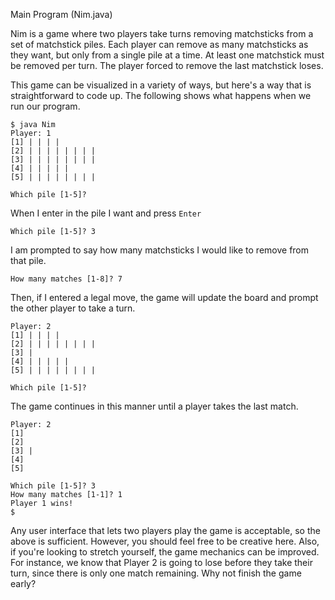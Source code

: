 <!-- Uncomment for Github

layout: page
title: "Lab 1: Nim"

---

<style>
  strong {
    font-size: larger;
    font-variant: small-caps;
    font-weight: bold;
  }
  table {
    border: solid 1px grey;
    border-collapse: collapse;
    border-spacing: 0;
  }
  table thead th {
    background-color: grey;
    border: solid 1px grey;
    color: white;
    padding: 10px;
    text-align: left;
  }
  table tbody td {
    border: solid 1px grey;
    color: #333;
    padding: 10px;
    text-shadow: 1px 1px 1px #fff;
  }
  blockquote {
    margin-left: 2em;
    margin-right: 2em;
  }
  .red {
	color: red;
  }
  .blue {
	color: blue;
  }
  hr.style12 {
	height: 6px;
	background: url(../../images/hr-12.png) repeat-x 0 0;
    border: 0;
  }
  b {
    font-family: sans-serif;
	font-weight: 900;
  }
  .center {
	margin: auto;
	width: 100%;
	text-align: center;
  }
</style>

-->
Main Program (Nim.java)

Nim is a game where two players take turns removing matchsticks from a set of matchstick piles.
Each player can remove as many matchsticks as they want, but only from a single pile at a time.
At least one matchstick must be removed per turn.
The player forced to remove the last matchstick loses.

This game can be visualized in a variety of ways, but here's a way that is straightforward to code up.
The following shows what happens when we run our program.

```
$ java Nim
Player: 1
[1] | | | |
[2] | | | | | | | |
[3] | | | | | | | |
[4] | | | | |
[5] | | | | | | | |

Which pile [1-5]?
```

When I enter in the pile I want and press `Enter`

```
Which pile [1-5]? 3
```

I am prompted to say how many matchsticks I would like to remove from that pile.

```
How many matches [1-8]? 7
```

Then, if I entered a legal move, the game will update the board and prompt the other player to take a turn.

```
Player: 2
[1] | | | |
[2] | | | | | | | |
[3] |
[4] | | | | |
[5] | | | | | | | |

Which pile [1-5]?
```

The game continues in this manner until a player takes the last match.

```
Player: 2
[1]
[2]
[3] |
[4]
[5]

Which pile [1-5]? 3
How many matches [1-1]? 1
Player 1 wins!
$
```

Any user interface that lets two players play the game is acceptable, so the above is sufficient.
However, you should feel free to be creative here.
Also, if you're looking to stretch yourself, the game mechanics can be improved.
For instance, we know that Player 2 is going to lose before they take their turn, since there is only one match remaining.
Why not finish the game early?
